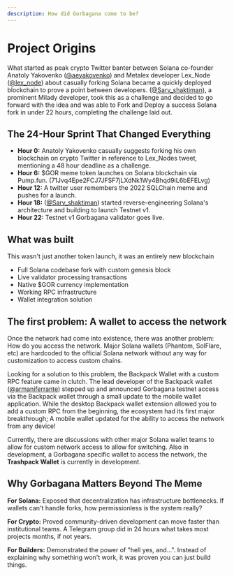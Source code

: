 ```yaml
---
description: How did Gorbagana come to be?
---
```


# Project Origins

What started as peak crypto Twitter banter between Solana co-founder Anatoly Yakovenko ([@aeyakovenko](https://x.com/aeyakovenko)) and Metalex developer Lex\_Node ([@lex\_node](https://x.com/lex_node)) about casually forking Solana became a quickly deployed blockchain to prove a point between developers. ([@Sarv\_shaktiman](https://x.com/https://x.com/Sarv_shaktiman)), a prominent Milady developer, took this as a challenge and decided to go forward with the idea and was able to Fork and Deploy a success Solana fork in under 22 hours, completing the challenge laid out.

## The 24-Hour Sprint That Changed Everything

* **Hour 0:** Anatoly Yakovenko casually suggests forking his own blockchain on crypto Twitter in reference to Lex_Nodes tweet, mentioning a 48 hour deadline as a challenge.
* **Hour 6:** $GOR meme token launches on Solana blockchain via Pump.fun. (71Jvq4Epe2FCJ7JFSF7jLXdNk1Wy4Bhqd9iL6bEFELvg)
* **Hour 12:** A twitter user remembers the 2022 SQLChain meme and pushes for a launch.
* **Hour 18:** ([@Sarv\_shaktiman](https://x.com/https://x.com/Sarv_shaktiman)) started reverse-engineering Solana's architecture and building to launch Testnet v1.
* **Hour 22:** Testnet v1 Gorbagana validator goes live.

## What was built

This wasn't just another token launch, it was an entirely new blockchain

* Full Solana codebase fork with custom genesis block
* Live validator processing transactions
* Native $GOR currency implementation
* Working RPC infrastructure
* Wallet integration solution

## The first problem: A wallet to access the network

Once the network had come into existence, there was another problem: How do you access the network. Major Solana wallets (Phantom, SolFlare, etc) are hardcoded to the official Solana network without any way for customization to access custom chains.

Looking for a solution to this problem, the Backpack Wallet with a custom RPC feature came in clutch. The lead developer of the Backpack wallet ([@armaniferrante](https://x.com/armaniferrante)) stepped up and announced Gorbagana testnet access via the Backpack wallet through a small update to the mobile wallet application. While the desktop Backpack wallet extension allowed you to add a custom RPC from the beginning, the ecosystem had its first major breakthrough; A mobile wallet updated for the ability to access the network from any device!

Currently, there are discussions with other major Solana wallet teams to allow for custom network access to allow for switching. Also in development, a Gorbagana specific wallet to access the network, the **Trashpack Wallet** is currently in development.

## Why Gorbagana Matters Beyond The Meme

**For Solana:** Exposed that decentralization has infrastructure bottlenecks. If wallets can't handle forks, how permissionless is the system really?

**For Crypto:** Proved community-driven development can move faster than institutional teams. A Telegram group did in 24 hours what takes most projects months, if not years.

**For Builders:** Demonstrated the power of "hell yes, and...". Instead of explaining why something won't work, it was proven you can just build things.

##

